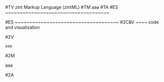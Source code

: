 #TV
zint Markup Language (zintML)
#TM
aaa
#TA
#ES ~~~~~~~~~~~~~~~~~~~~~~~~~~~~~~~~~~~~



#ES ~~~~~~~~~~~~~~~~~~~~~~~~~~~~~~~~~~~~
#2C&V ~~~~ code and visualization

#2V

```markdown
aaa
```

#2M

aaa

#2A


